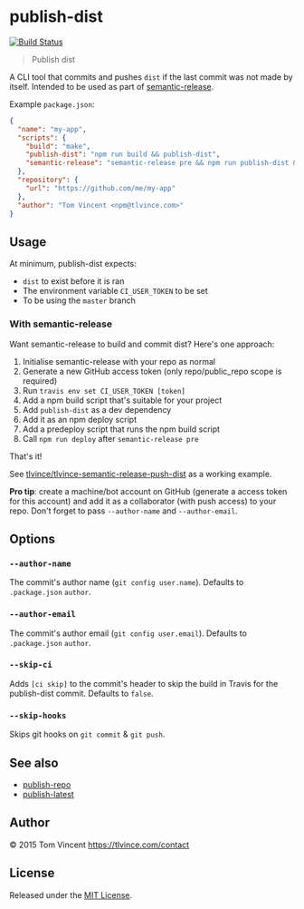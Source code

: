# publish-dist

[![Build Status][travis-image]][travis-url]

> Publish dist

A CLI tool that commits and pushes `dist` if the last commit was not made by
itself. Intended to be used as part of [semantic-release][].

Example `package.json`:

```json
{
  "name": "my-app",
  "scripts": {
    "build": "make",
    "publish-dist": "npm run build && publish-dist",
    "semantic-release": "semantic-release pre && npm run publish-dist && npm publish && semantic-release post"
  },
  "repository": {
    "url": "https://github.com/me/my-app"
  },
  "author": "Tom Vincent <npm@tlvince.com>"
}
```

[travis-image]: https://img.shields.io/travis/tlvince/publish-dist.svg
[travis-url]: https://travis-ci.org/tlvince/publish-dist
[semantic-release]: https://github.com/semantic-release/semantic-release

## Usage

At minimum, publish-dist expects:

* `dist` to exist before it is ran
* The environment variable `CI_USER_TOKEN` to be set
* To be using the `master` branch

### With semantic-release

Want semantic-release to build and commit dist? Here's one approach:

1. Initialise semantic-release with your repo as normal
2. Generate a new GitHub access token (only repo/public_repo scope is required)
3. Run `travis env set CI_USER_TOKEN [token]`
4. Add a npm build script that's suitable for your project
5. Add `publish-dist` as a dev dependency
6. Add it as an npm deploy script
7. Add a predeploy script that runs the npm build script
8. Call `npm run deploy` after `semantic-release pre`

That's it!

See [tlvince/tlvince-semantic-release-push-dist][1] as a working example.

[1]: https://github.com/tlvince/tlvince-semantic-release-push-dist

**Pro tip**: create a machine/bot account on GitHub (generate a access token
for this account) and add it as a collaborator (with push access) to your repo.
Don't forget to pass `--author-name` and `--author-email`.

## Options

### `--author-name`

The commit's author name (`git config user.name`). Defaults to `.package.json` `author`.

### `--author-email`

The commit's author email (`git config user.email`). Defaults to `.package.json` `author`.

### `--skip-ci`

Adds `[ci skip]` to the commit's header to skip the build in Travis for the publish-dist commit. Defaults to `false`.

### `--skip-hooks`

Skips git hooks on `git commit` &amp; `git push`. 

## See also

* [publish-repo](https://www.npmjs.com/package/publish-repo)
* [publish-latest](https://www.npmjs.com/package/publish-latest)

## Author

© 2015 Tom Vincent <https://tlvince.com/contact>

## License

Released under the [MIT License](http://tlvince.mit-license.org).
